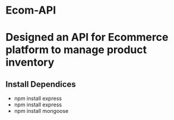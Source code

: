 #  Ecom-API
<h1> Designed an API for Ecommerce platform to manage product inventory </h1>

<h2>Install Dependices</h2>
<ul>
  <li> npm install express</li>
  <li> npm install express</li>
  <li> npm install mongoose</li>
</ul>
